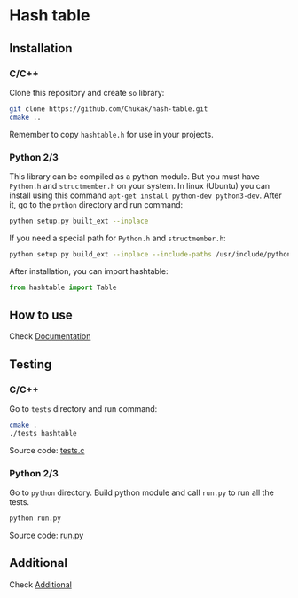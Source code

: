 # Hash table

## Installation 
### C/C++
Clone this repository and create `so` library:
```bash
git clone https://github.com/Chukak/hash-table.git
cmake ..
```

Remember to copy `hashtable.h` for use in your projects.

### Python 2/3
This library can be compiled as a python module. But you must have `Python.h` and `structmember.h` on your system. In linux (Ubuntu) you can install using this command `apt-get install python-dev python3-dev`.
After it, go to the `python` directory and run command:
```bash
python setup.py built_ext --inplace
```
If you need a special path for `Python.h` and `structmember.h`:
```bash
python setup.py build_ext --inplace --include-paths /usr/include/python3.5
```

After installation, you can import hashtable:
```python
from hashtable import Table
```

## How to use

Check [Documentation](https://github.com/Chukak/hash-table/wiki/Hash-table)

## Testing

### C/C++
Go to `tests` directory and run command:
```bash
cmake .
./tests_hashtable
```

Source code: [tests.c](https://github.com/Chukak/hash-table/blob/master/tests/tests.c)

### Python 2/3

Go to `python` directory. Build python module and call `run.py` to run all the tests.
```python
python run.py
```

Source code: [run.py](https://github.com/Chukak/hash-table/blob/master/python/run.py)

## Additional

Check [Additional](https://github.com/Chukak/hash-table/wiki/Additional)

